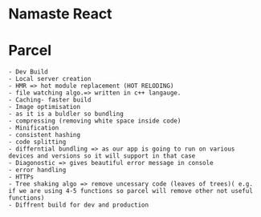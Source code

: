# Namaste React 

# Parcel
    - Dev Build
    - Local server creation
    - HMR => hot module replacement (HOT RELODING)
    - file watching algo.=> written in c++ langauge.
    - Caching- faster build 
    - Image optimisation 
    - as it is a buldler so bundling
    - compressing (removing white space inside code)
    - Minification
    - consistent hashing
    - code splitting 
    - differntial bundling => as our app is going to run on various devices and versions so it will support in that case
    - Diagonostic => gives beautiful error message in console
    - error handling
    - HTTPs
    - Tree shaking algo => remove uncessary code (leaves of trees)( e.g. if we are using 4-5 functions so parcel will remove other not useful functions)
    - Diffrent build for dev and production

